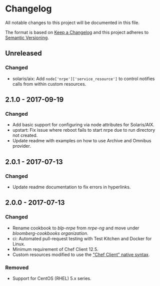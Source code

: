 # Changelog
All notable changes to this project will be documented in this file.

The format is based on [Keep a Changelog](http://keepachangelog.com/en/1.0.0/)
and this project adheres to [Semantic Versioning](http://semver.org/spec/v2.0.0.html).

## Unreleased

### Changed
- solaris/aix: Add `node['nrpe']['service_resource']` to control
  notifies calls from within custom resources.

## 2.1.0 - 2017-09-19

### Changed
- Add basic support for configuring via node attributes for Solaris/AIX.
- upstart: Fix issue where reboot fails to start nrpe due to run directory not created.
- Update readme with examples on how to use Archive and Omnibus provider.

## 2.0.1 - 2017-07-13

### Changed
- Update readme documentation to fix errors in hyperlinks.

## 2.0.0 - 2017-07-13

### Changed
- Rename cookbook to _blp-nrpe_ from _nrpe-ng_ and move under _bloomberg-cookbooks organization_.
- ci: Automated pull-request testing with Test Kitchen and Docker for Linux.
- Minimum requirement of Chef Client 12.5.
- Custom resources modified to use the ["Chef Client" native syntax](https://docs.chef.io/custom_resources.html).

### Removed
- Support for CentOS (RHEL) 5.x series.
